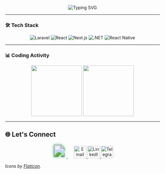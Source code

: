 <p align="center">
  <img src="https://readme-typing-svg.demolab.com?font=Fira+Code&weight=500&size=26&duration=4000&pause=1000&color=22C55E&center=true&vCenter=true&width=435&lines=Hi+%F0%9F%91%8B%2C+I'm+Dawit+Terefe;Full-Stack+Developer;From+Ethiopia+%F0%9F%87%AA%F0%9F%87%B9" alt="Typing SVG">
</p>

---

### 🛠️ Tech Stack
<p align="center">
  <img src="https://img.shields.io/badge/Laravel-FF2D20?logo=laravel&logoColor=white" alt="Laravel">
  <img src="https://img.shields.io/badge/React-20232A?logo=react" alt="React">
  <img src="https://img.shields.io/badge/Next.js-000000?logo=next.js&logoColor=white" alt="Next.js">
  <img src="https://img.shields.io/badge/.NET-512BD4?logo=.net&logoColor=white" alt=".NET">
  <img src="https://img.shields.io/badge/React_Native-20232A?logo=react" alt="React Native">
</p>

---

### 📊 Coding Activity
<p align="center">
  <img src="https://github-readme-stats.vercel.app/api?username=dawitterefe&show_icons=true&theme=dark&count_private=true&hide_border=true" height="165">
  <img src="https://github-readme-stats.vercel.app/api/top-langs/?username=dawitterefe&layout=compact&theme=dark&hide_border=true&langs_count=6" height="165">
</p>

---

## 🌐 Let's Connect
<p align="center">
  <span style="margin-right: 20px;">
    <a href="https://www.upwork.com/freelancers/~01a1d50dee01a4306a" target="_blank" title="Upwork">
      <svg width="48" height="48" style="filter: drop-shadow(0 0 5px rgba(34, 197, 94, 0.8));">
        <image href="https://github.com/your-username/your-repo/raw/main/images/upwork.png" width="40" height="40" x="4" y="4" />
      </svg>
    </a>
  </span>
  <a href="mailto:dawitterefe@outlook.com" target="_blank" title="Email">
    <img src="https://github.com/your-username/your-repo/raw/main/images/gmail.png" width="40" alt="Email">
  </a>
  <a href="https://www.linkedin.com/in/dawit-terefe/" target="_blank" title="LinkedIn">
    <img src="https://github.com/your-username/your-repo/raw/main/images/linkedin.png" width="40" alt="LinkedIn">
  </a>
  <a href="https://t.me/dawit_terefe" target="_blank" title="Telegram">
    <img src="https://github.com/your-username/your-repo/raw/main/images/telegram.png" width="40" alt="Telegram">
  </a>
</p>

*Icons by [Flaticon](https://www.flaticon.com).*


